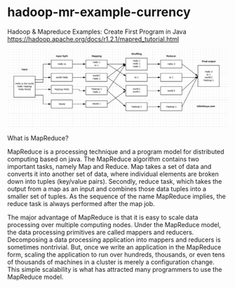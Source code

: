 # hadoop-mr-example-currency


Hadoop & Mapreduce Examples: Create First Program in Java
https://hadoop.apache.org/docs/r1.2.1/mapred_tutorial.html

![img.png](img.png)

What is MapReduce?

MapReduce is a processing technique and a program model for distributed computing based on java. The MapReduce algorithm contains two important tasks, namely Map and Reduce. Map takes a set of data and converts it into another set of data, where individual elements are broken down into tuples (key/value pairs). Secondly, reduce task, which takes the output from a map as an input and combines those data tuples into a smaller set of tuples. As the sequence of the name MapReduce implies, the reduce task is always performed after the map job.

The major advantage of MapReduce is that it is easy to scale data processing over multiple computing nodes. Under the MapReduce model, the data processing primitives are called mappers and reducers. Decomposing a data processing application into mappers and reducers is sometimes nontrivial. But, once we write an application in the MapReduce form, scaling the application to run over hundreds, thousands, or even tens of thousands of machines in a cluster is merely a configuration change. This simple scalability is what has attracted many programmers to use the MapReduce model.
